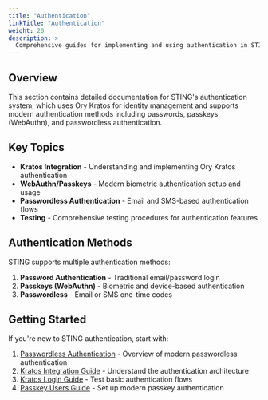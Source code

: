 ```yaml
---
title: "Authentication"
linkTitle: "Authentication"
weight: 20
description: >
  Comprehensive guides for implementing and using authentication in STING, including Kratos integration, WebAuthn/passkeys, and testing procedures.
---
```


## Overview

This section contains detailed documentation for STING's authentication system, which uses Ory Kratos for identity management and supports modern authentication methods including passwords, passkeys (WebAuthn), and passwordless authentication.

## Key Topics

- **Kratos Integration** - Understanding and implementing Ory Kratos authentication
- **WebAuthn/Passkeys** - Modern biometric authentication setup and usage
- **Passwordless Authentication** - Email and SMS-based authentication flows
- **Testing** - Comprehensive testing procedures for authentication features

## Authentication Methods

STING supports multiple authentication methods:

1. **Password Authentication** - Traditional email/password login
2. **Passkeys (WebAuthn)** - Biometric and device-based authentication
3. **Passwordless** - Email or SMS one-time codes

## Getting Started

If you're new to STING authentication, start with:

1. [Passwordless Authentication](passwordless-authentication/) - Overview of modern passwordless authentication
2. [Kratos Integration Guide](kratos-integration-guide/) - Understand the authentication architecture
3. [Kratos Login Guide](kratos-login-guide/) - Test basic authentication flows
4. [Passkey Users Guide](passkey-users-guide/) - Set up modern passkey authentication
